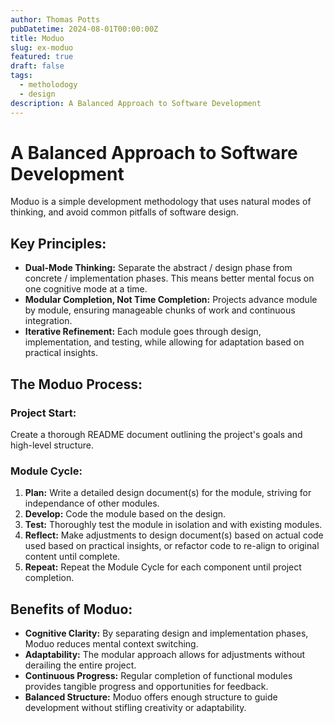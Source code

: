 ```yaml
---
author: Thomas Potts
pubDatetime: 2024-08-01T00:00:00Z
title: Moduo
slug: ex-moduo
featured: true
draft: false
tags:
  - metholodogy
  - design
description: A Balanced Approach to Software Development
---
```


# A Balanced Approach to Software Development

Moduo is a simple development methodology that uses natural modes of thinking, and avoid common pitfalls of software design.

## Key Principles:

- **Dual-Mode Thinking:** Separate the abstract / design phase from concrete / implementation phases. This means better mental focus on one cognitive mode at a time.
- **Modular Completion, Not Time Completion:** Projects advance module by module, ensuring manageable chunks of work and continuous integration.
- **Iterative Refinement:** Each module goes through design, implementation, and testing, while allowing for adaptation based on practical insights.

## The Moduo Process:

### Project Start:

Create a thorough README document outlining the project's goals and high-level structure.

### Module Cycle:

1. **Plan:** Write a detailed design document(s) for the module, striving for independance of other modules.
2. **Develop:** Code the module based on the design.
3. **Test:** Thoroughly test the module in isolation and with existing modules.
4. **Reflect:** Make adjustments to design document(s) based on actual code used based on practical insights, or refactor code to re-align to original content until complete.
5. **Repeat:** Repeat the Module Cycle for each component until project completion.

## Benefits of Moduo:

- **Cognitive Clarity:** By separating design and implementation phases, Moduo reduces mental context switching.
- **Adaptability:** The modular approach allows for adjustments without derailing the entire project.
- **Continuous Progress:** Regular completion of functional modules provides tangible progress and opportunities for feedback.
- **Balanced Structure:** Moduo offers enough structure to guide development without stifling creativity or adaptability.
